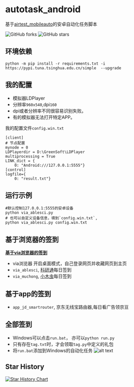 # autotask_android
基于[airtest_mobileauto](airtest_mobileauto)的安卓自动化任务脚本

![GitHub forks](https://img.shields.io/github/forks/cndaqiang/autotask_android?color=60c5ba&style=for-the-badge)
![GitHub stars](https://img.shields.io/github/stars/cndaqiang/autotask_android?color=ffd700&style=for-the-badge)


## 环境依赖
```
python -m pip install -r requirements.txt -i https://pypi.tuna.tsinghua.edu.cn/simple  --upgrade
```


## 我的配置
* 模拟器LDPlayer
* 分辨率`960x540`,dpi`160`
* dpi或者分辨率不同很容易识别失败。
* 有的模拟器无法打开特定APP。

我的配置文件`config.win.txt`
```
[client]
# 节点配置
mynode = 0
LDPlayerdir = D:\GreenSoft\LDPlayer
multiprocessing = True
LINK_dict = {
    0: "Android:///127.0.0.1:5555"}
[control]
logfile={
    0: "result.txt"}
```


## 运行示例
```
#默认控制127.0.0.1:5555的安卓设备
python via_ablesci.py
# 也可以自定义设备信息，填到`config.win.txt`,
python via_ablesci.py config.win.txt
```

## 基于浏览器的签到
**[基于via浏览器的签到](run_via.md)**
* via浏览器 开启桌面模式，自己登录网页并收藏网页到主页
* `via_ablesci`, [科研通](https://www.ablesci.com/)每日签到
* `via_muchong`, [小木虫](https://muchong.com/bbs/)每日签到


## 基于app的签到
* `app_jd_smartrouter`, 京东无线宝路由器,每日看广告领京豆

## 全部签到
* Windows可以点击`run.bat`， 亦可以`python run.py`
* 只有存在`tag.txt`时，才会领取`tag.py`中定义的礼包
* 将`run.bat`添加到Windows的自动化任务
![alt text](doc/crontab_win.png)

## Star History

[![Star History Chart](https://api.star-history.com/svg?repos=cndaqiang/autotask_android&type=Date)](https://star-history.com/#cndaqiang/autotask_android&Date)
